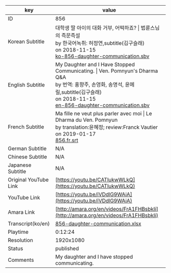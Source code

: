 |  key  |  value  |
|-------|---------|
| ID            | 856 |
| Korean Subtitle | 대학생 딸 아이의 대화 거부, 어떡하죠? \| 법륜스님의 즉문즉설<br>by 한국어녹취: 허정연,subtitle(김구슬래)<br>on 2018-11-15<br>[ko-856-daughter-communication.sbv](https://github.com/jungtosociety/dharma-qna/raw/master/sub/856/ko-856-daughter-communication.sbv)<br>|
| English Subtitle | My Daughter and I Have Stopped Communicating. \| Ven. Pomnyun's Dharma Q&A<br>by 번역: 홍향주, 손영화, 송명석, 윤메릴,subtitle(김구슬래)<br>on 2018-11-15<br>[en-856-daughter-communication.sbv](https://github.com/jungtosociety/dharma-qna/raw/master/sub/856/en-856-daughter-communication.sbv)<br>|
| French Subtitle | Ma fille ne veut plus parler avec moi \| Le Dharma du Ven. Pomnyun<br>by translation:윤혜정; review:Franck Vautier<br>on 2019-01-17<br>[856.fr.srt](https://github.com/jungtosociety/dharma-qna/raw/master/sub/856/856.fr.srt)<br>|
| German Subtitle | N/A |
| Chinese Subtitle | N/A |
| Japanese Subtitle | N/A |
| Original YouTube Link  | [https://youtu.be/CATlukwWLkQ](https://youtu.be/CATlukwWLkQ) |
| YouTube Link  | [https://youtu.be/iVDdlG9WAiA](https://youtu.be/iVDdlG9WAiA) |
| Amara Link    | [http://amara.org/en/videos/FrA1FHBsbkIi](http://amara.org/en/videos/FrA1FHBsbkIi) |
| Transcript(ko/en) | [856-daughter-communication.xlsx](https://github.com/jungtosociety/dharma-qna/raw/master/sub/856/856-daughter-communication.xlsx) |
| Playtime | 0:12:24 |
| Resolution | 1920x1080|
| Status | published |
| Comments | My daughter and I have stopped communicating. |
